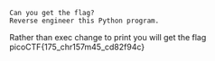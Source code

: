 ```
Can you get the flag?
Reverse engineer this Python program.
```

Rather than exec change to print you will get the flag
picoCTF{175_chr157m45_cd82f94c}